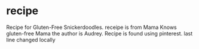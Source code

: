 # recipe
Recipe for Gluten-Free Snickerdoodles. 
receipe is from Mama Knows gluten-free Mama the author is Audrey. Recipe is found using pinterest.
last line changed locally